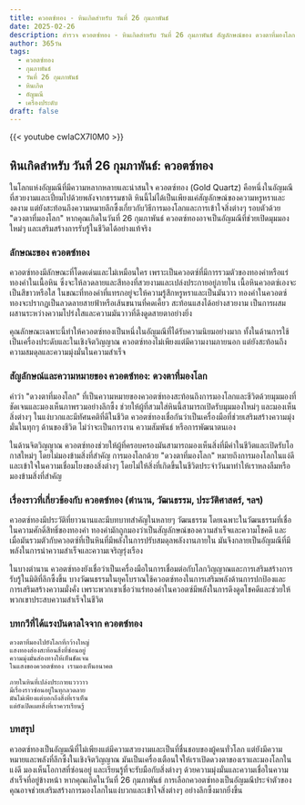 ```yaml
---
title: ควอตซ์ทอง - หินเกิดสำหรับ วันที่ 26 กุมภาพันธ์
date: 2025-02-26
description: สำรวจ ควอตซ์ทอง - หินเกิดสำหรับ วันที่ 26 กุมภาพันธ์ สัญลักษณ์ของ ดวงตาที่มองโลก มาเรียนรู้ความหมายลึกซึ้งของหินพิเศษนี้
author: 365วัน
tags:
  - ควอตซ์ทอง
  - กุมภาพันธ์
  - วันที่ 26 กุมภาพันธ์
  - หินเกิด
  - อัญมณี
  - เครื่องประดับ
draft: false
---
```


{{< youtube cwIaCX7I0M0 >}}

## หินเกิดสำหรับ วันที่ 26 กุมภาพันธ์: ควอตซ์ทอง

ในโลกแห่งอัญมณีที่มีความหลากหลายและน่าสนใจ ควอตซ์ทอง (Gold Quartz) คือหนึ่งในอัญมณีที่สวยงามและเปี่ยมไปด้วยพลังจากธรรมชาติ หินนี้ไม่ได้เป็นเพียงแค่สัญลักษณ์ของความหรูหราและงดงาม แต่ยังสะท้อนถึงความหมายลึกซึ้งเกี่ยวกับวิธีการมองโลกและการเข้าใจสิ่งต่างๆ รอบตัวด้วย "ดวงตาที่มองโลก" หากคุณเกิดในวันที่ 26 กุมภาพันธ์ ควอตซ์ทองอาจเป็นอัญมณีที่ช่วยเปิดมุมมองใหม่ๆ และเสริมสร้างการรับรู้ในชีวิตได้อย่างแท้จริง

### ลักษณะของ ควอตซ์ทอง

ควอตซ์ทองมีลักษณะที่โดดเด่นและไม่เหมือนใคร เพราะเป็นควอตซ์ที่มีการรวมตัวของทองคำหรือแร่ทองคำในเนื้อหิน ซึ่งจะให้ลวดลายและสีทองที่สวยงามและเปล่งประกายอยู่ภายใน เนื้อหินควอตซ์เองจะเป็นสีขาวหรือใส ในขณะที่ทองคำที่แทรกอยู่จะให้ความรู้สึกหรูหราและเป็นมันวาว ทองคำในควอตซ์ทองจะปรากฏเป็นลวดลายสายฟ้าหรือเส้นขนานที่คดเคี้ยว สะท้อนแสงได้อย่างสวยงาม เป็นการผสมผสานระหว่างความโปร่งใสและความมันวาวที่ดึงดูดสายตาอย่างยิ่ง

คุณลักษณะเฉพาะนี้ทำให้ควอตซ์ทองเป็นหนึ่งในอัญมณีที่ได้รับความนิยมอย่างมาก ทั้งในด้านการใช้เป็นเครื่องประดับและในเชิงจิตวิญญาณ ควอตซ์ทองไม่เพียงแต่มีความงามภายนอก แต่ยังสะท้อนถึงความสมดุลและความมุ่งมั่นในความสำเร็จ

### สัญลักษณ์และความหมายของ ควอตซ์ทอง: ดวงตาที่มองโลก

คำว่า "ดวงตาที่มองโลก" ที่เป็นความหมายของควอตซ์ทองสะท้อนถึงการมองโลกและชีวิตด้วยมุมมองที่ชัดเจนและมองเห็นภาพรวมอย่างลึกซึ้ง ช่วยให้ผู้ที่สวมใส่หินนี้สามารถเปิดรับมุมมองใหม่ๆ และมองเห็นสิ่งต่างๆ ในแง่บวกและมีทัศนคติที่ดีในชีวิต ควอตซ์ทองเชื่อกันว่าเป็นเครื่องมือที่ช่วยเสริมสร้างความมุ่งมั่นในทุกๆ ด้านของชีวิต ไม่ว่าจะเป็นการงาน ความสัมพันธ์ หรือการพัฒนาตนเอง

ในด้านจิตวิญญาณ ควอตซ์ทองช่วยให้ผู้ที่ครอบครองมันสามารถมองเห็นสิ่งที่มีค่าในชีวิตและเปิดรับโอกาสใหม่ๆ โดยไม่มองข้ามสิ่งที่สำคัญ การมองโลกด้วย "ดวงตาที่มองโลก" หมายถึงการมองโลกในแง่ดีและเข้าใจในความเชื่อมโยงของสิ่งต่างๆ โดยไม่ให้สิ่งที่เกิดขึ้นในชีวิตประจำวันมาทำให้เราหลงลืมหรือมองข้ามสิ่งที่สำคัญ

### เรื่องราวที่เกี่ยวข้องกับ ควอตซ์ทอง (ตำนาน, วัฒนธรรม, ประวัติศาสตร์, ฯลฯ)

ควอตซ์ทองมีประวัติที่ยาวนานและมีบทบาทสำคัญในหลายๆ วัฒนธรรม โดยเฉพาะในวัฒนธรรมที่เชื่อในความศักดิ์สิทธิ์ของทองคำ ทองคำมักถูกมองว่าเป็นสัญลักษณ์ของความสำเร็จและความโชคดี และเมื่อมันรวมตัวกับควอตซ์ที่เป็นหินที่มีพลังในการปรับสมดุลพลังงานภายใน มันจึงกลายเป็นอัญมณีที่มีพลังในการนำความสำเร็จและความเจริญรุ่งเรือง

ในบางตำนาน ควอตซ์ทองยังเชื่อว่าเป็นเครื่องมือในการเชื่อมต่อกับโลกวิญญาณและการเสริมสร้างการรับรู้ในมิติที่ลึกซึ้งขึ้น บางวัฒนธรรมในยุคโบราณใช้ควอตซ์ทองในการเสริมพลังด้านการปกป้องและการเสริมสร้างความมั่งคั่ง เพราะพวกเขาเชื่อว่าแร่ทองคำในควอตซ์มีพลังในการดึงดูดโชคดีและช่วยให้พวกเขาประสบความสำเร็จในชีวิต

### บทกวีที่ได้แรงบันดาลใจจาก ควอตซ์ทอง

```
ดวงตาที่มองไปยังโลกที่กว้างใหญ่  
แสงทองส่องสะท้อนสิ่งที่ซ่อนอยู่  
ความมุ่งมั่นส่องทางให้เห็นชัดเจน  
ในแสงของควอตซ์ทอง เรามองเห็นอนาคต

ภายในหินที่เปล่งประกายแวววาว  
มีเรื่องราวซ่อนอยู่ในทุกลวดลาย  
มันไม่เพียงแต่บอกถึงสิ่งที่เราเห็น  
แต่ยังเปิดเผยสิ่งที่เราควรเรียนรู้
```

### บทสรุป

ควอตซ์ทองเป็นอัญมณีที่ไม่เพียงแต่มีความสวยงามและเป็นที่ชื่นชอบของผู้คนทั่วโลก แต่ยังมีความหมายและพลังที่ลึกซึ้งในเชิงจิตวิญญาณ มันเป็นเครื่องเตือนใจให้เราเปิดดวงตาของเราและมองโลกในแง่ดี มองเห็นโอกาสที่ซ่อนอยู่ และเรียนรู้ที่จะรับมือกับสิ่งต่างๆ ด้วยความมุ่งมั่นและความเชื่อในความสำเร็จที่อยู่ข้างหน้า หากคุณเกิดในวันที่ 26 กุมภาพันธ์ การเลือกควอตซ์ทองเป็นอัญมณีประจำตัวของคุณอาจช่วยเสริมสร้างการมองโลกในแง่บวกและเข้าใจสิ่งต่างๆ อย่างลึกซึ้งมากยิ่งขึ้น
